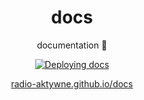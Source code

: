 <h1 align="center">docs</h1>

<div align="center">

documentation 📄

[![Deploying docs](https://github.com/radio-aktywne/docs/actions/workflows/docs.yml/badge.svg)](https://github.com/radio-aktywne/docs/actions/workflows/docs.yml)

[radio-aktywne.github.io/docs](https://radio-aktywne.github.io/docs)

</div>
